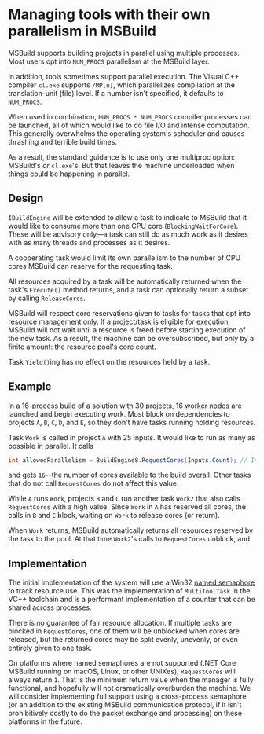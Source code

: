 # Managing tools with their own parallelism in MSBuild

MSBuild supports building projects in parallel using multiple processes. Most users opt into `NUM_PROCS` parallelism at the MSBuild layer.

In addition, tools sometimes support parallel execution. The Visual C++ compiler `cl.exe` supports `/MP[n]`, which parallelizes compilation at the translation-unit (file) level. If a number isn't specified, it defaults to `NUM_PROCS`.

When used in combination, `NUM_PROCS * NUM_PROCS` compiler processes can be launched, all of which would like to do file I/O and intense computation. This generally overwhelms the operating system's scheduler and causes thrashing and terrible build times.

As a result, the standard guidance is to use only one multiproc option: MSBuild's _or_ `cl.exe`'s. But that leaves the machine underloaded when things could be happening in parallel.

## Design

`IBuildEngine` will be extended to allow a task to indicate to MSBuild that it would like to consume more than one CPU core (`BlockingWaitForCore`). These will be advisory only—a task can still do as much work as it desires with as many threads and processes as it desires.

A cooperating task would limit its own parallelism to the number of CPU cores MSBuild can reserve for the requesting task.

All resources acquired by a task will be automatically returned when the task's `Execute()` method returns, and a task can optionally return a subset by calling `ReleaseCores`.

MSBuild will respect core reservations given to tasks for tasks that opt into resource management only. If a project/task is eligible for execution, MSBuild will not wait until a resource is freed before starting execution of the new task. As a result, the machine can be oversubscribed, but only by a finite amount: the resource pool's core count.

Task `Yield()`ing has no effect on the resources held by a task.

## Example

In a 16-process build of a solution with 30 projects, 16 worker nodes are launched and begin executing work. Most block on dependencies to projects `A`, `B`, `C`, `D`, and `E`, so they don't have tasks running holding resources.

Task `Work` is called in project `A` with 25 inputs. It would like to run as many as possible in parallel. It calls

```C#
int allowedParallelism = BuildEngine8.RequestCores(Inputs.Count); // Inputs.Count == 25
```

and gets `16`--the number of cores available to the build overall. Other tasks that do not call `RequestCores` do not affect this value.

While `A` runs `Work`, projects `B` and `C` run another task `Work2` that also calls `RequestCores` with a high value. Since `Work` in `A` has reserved all cores, the calls in `B` and `C` block, waiting on `Work` to release cores (or return).

When `Work` returns, MSBuild automatically returns all resources reserved by the task to the pool. At that time `Work2`'s calls to `RequestCores` unblock, and

## Implementation

The initial implementation of the system will use a Win32 [named semaphore](https://docs.microsoft.com/windows/win32/sync/semaphore-objects) to track resource use. This was the implementation of `MultiToolTask` in the VC++ toolchain and is a performant implementation of a counter that can be shared across processes.

There is no guarantee of fair resource allocation. If multiple tasks are blocked in `RequestCores`, one of them will be unblocked when cores are released, but the returned cores may be split evenly, unevenly, or even entirely given to one task.

On platforms where named semaphores are not supported (.NET Core MSBuild running on macOS, Linux, or other UNIXes), `RequestCores` will always return `1`. That is the minimum return value when the manager is fully functional, and hopefully will not dramatically overburden the machine. We will consider implementing full support using a cross-process semaphore (or an addition to the existing MSBuild communication protocol, if it isn't prohibitively costly to do the packet exchange and processing) on these platforms in the future.
